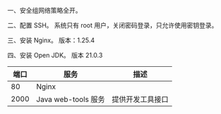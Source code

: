 一、安全组网络策略全开。

二、配置 SSH。
系统只有 root 用户，关闭密码登录，只允许使用密钥登录。

三、安装 Nginx。
版本：1.25.4

四、安装 Open JDK。
版本 21.0.3

| 端口   | 服务                | 描述       |
| ---- | ----------------- | -------- |
| 80   | Nginx             |          |
| 2000 | Java web-tools 服务 | 提供开发工具接口 |
